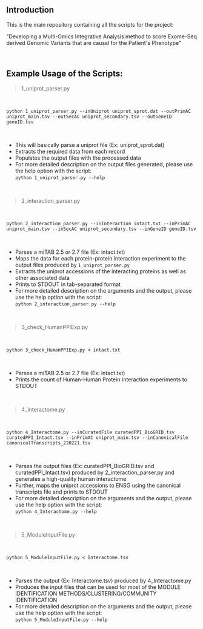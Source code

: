 ## Introduction

This is the main repository containing all the scripts for the project: 

"Developing a Multi-Omics Integrative Analysis method to score Exome-Seq derived Genomic Variants that are causal for the Patient's Phenotype"

</br>

## Example Usage of the Scripts:

> 1_uniprot_parser.py

</br>

```console
python 1_uniprot_parser.py --inUniprot uniprot_sprot.dat --outPrimAC uniprot_main.tsv --outSecAC uniprot_secondary.tsv --outGeneID geneID.tsv
```    
</br>

- This will basically parse a uniprot file (Ex: uniprot_sprot.dat)
- Extracts the required data from each record
- Populates the output files with the processed data
- For more detailed description on the output files generated, please use the help option with the script: </br> `python 1_uniprot_parser.py --help`

</br>

> 2_interaction_parser.py

</br>

```console
python 2_interaction_parser.py --inInteraction intact.txt --inPrimAC uniprot_main.tsv --inSecAC uniprot_secondary.tsv --inGeneID geneID.tsv
```  
</br>

- Parses a miTAB 2.5 or 2.7 file (Ex: intact.txt)
- Maps the data for each protein-protein interaction experiment to the output files produced by `1_uniprot_parser.py`
- Extracts the uniprot accessions of the interacting proteins as well as other associated data
- Prints to STDOUT in tab-separated format
- For more detailed description on the arguments and the output, please use the help option with the script: </br> `python 2_interaction_parser.py --help`

</br>

> 3_check_HumanPPIExp.py

</br>

```console
python 3_check_HumanPPIExp.py < intact.txt
```                      

</br>

- Parses a miTAB 2.5 or 2.7 file (Ex: intact.txt)
- Prints the count of Human-Human Protein Interaction experiments to STDOUT 

</br>

> 4_Interactome.py

</br>

```console
python 4_Interactome.py --inCuratedFile curatedPPI_BioGRID.tsv curatedPPI_Intact.tsv --inPrimAC uniprot_main.tsv --inCanonicalFile canonicalTranscripts_220221.tsv
```                      

</br>

- Parses the output files (Ex: curatedPPI_BioGRID.tsv and curatedPPI_Intact.tsv) produced by 2_interaction_parser.py and generates a high-quality human interactome
- Further, maps the uniprot accessions to ENSG using the canonical transcripts file and prints to STDOUT
- For more detailed description on the arguments and the output, please use the help option with the script: </br> `python 4_Interactome.py --help`

</br>

> 5_ModuleInputFile.py

</br>

```console
python 5_ModuleInputFile.py < Interactome.tsv
```                      

</br>

- Parses the output (Ex: Interactome.tsv) produced by 4_Interactome.py 
- Produces the input files that can be used for most of the MODULE IDENTIFICATION METHODS/CLUSTERING/COMMUNITY IDENTIFICATION
- For more detailed description on the arguments and the output, please use the help option with the script: </br> `python 5_ModuleInputFile.py --help`

</br>
